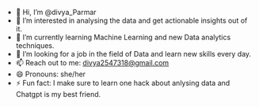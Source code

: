- 👋 Hi, I’m @divya_Parmar
- 👀 I’m interested in analysing the data and get actionable insights out of it. 
- 🌱 I’m currently learning Machine Learning and new Data analytics techniques.
- 💞️ I’m looking for a job in the field of Data and learn new skills every day. 
- 📫 Reach out to me: divya2547318@gmail.com
- 😄 Pronouns: she/her
- ⚡ Fun fact: I make sure to learn one hack about anlysing data and Chatgpt is my best friend. 

